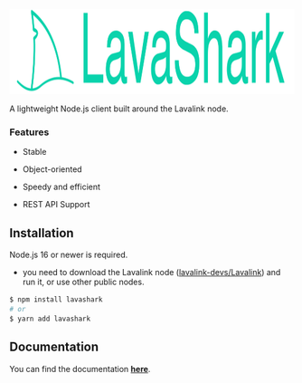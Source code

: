 <img height="150" alt="logo" src="public/imgs/big-logo.svg">  

A lightweight Node.js client built around the Lavalink node.  

### Features
* Stable  

* Object-oriented  

* Speedy and efficient  

* REST API Support  


## Installation
Node.js 16 or newer is required.  
* you need to download the Lavalink node ([lavalink-devs/Lavalink](https://github.com/lavalink-devs/Lavalink)) and run it, or use other public nodes.
```sh
$ npm install lavashark
# or
$ yarn add lavashark
```


## Documentation

You can find the documentation [**here**](https://hmes98318.gitbook.io/lavashark/).

